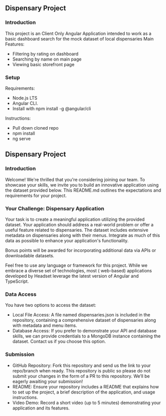 ## Dispensary Project

### Introduction

This project is an Client Only Angular Application intended to work as a basic dashboard search for the mock dataset of local dispensaries
Main Features:
- Filtering by rating on dashboard
- Searching by name on main page
- Viewing basic storefront page  

### Setup
Requirements:
- Node.js LTS
- Angular CLI.
- Install with npm install -g @angular/cli

Instructions:
- Pull down cloned repo
- npm install
- ng serve

## Dispensary Project

### Introduction

Welcome! We're thrilled that you're considering joining our team. To showcase your skills, we invite you to build an
innovative application using the dataset provided below. This README.md outlines the expectations and requirements for
your project.

### Your Challenge: Dispensary Application

Your task is to create a meaningful application utilizing the provided dataset. Your application should address a
real-world problem or offer a useful feature related to dispensaries. The dataset includes extensive metadata on
dispensaries along with their menus. Integrate as much of this data as possible to enhance your application's
functionality.

Bonus points will be awarded for incorporating additional data via APIs or downloadable datasets.

Feel free to use any language or framework for this project. While we embrace a diverse set of technologies, most (
web-based) applications developed by Headset leverage the latest version of Angular and TypeScript.

### Data Access

You have two options to access the dataset:

- Local File Access: A file named dispensaries.json is included in the repository, containing a comprehensive dataset of
  dispensaries along with metadata and menu items.
- Database Access: If you prefer to demonstrate your API and database skills, we can provide credentials to a MongoDB
  instance containing the dataset. Contact us if you choose this option.

### Submission

- GitHub Repository: Fork this repository and send us the link to your repo/branch when ready. This repository is public
  so please do not submit your changes in the form of a PR to this repository. We’ll be eagerly awaiting your submission!
- README: Ensure your repository includes a README that explains how to set up the project, a brief description of the
  application, and usage instructions.
- Video Demo: Record a short video (up to 5 minutes) demonstrating your application and its features.
